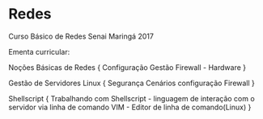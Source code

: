 # Redes

Curso Básico de Redes Senai Maringá 2017


Ementa curricular:

Noções Básicas de Redes {
  Configuração
  Gestão
  Firewall - Hardware
}

Gestão de Servidores Linux {
  Segurança
  Cenários
  configuração
  Firewall
}


Shellscript {
  Trabalhando com Shellscript - linguagem de interação com o servidor via linha de comando
  VIM - Editor de linha de comando(Linux)
}

